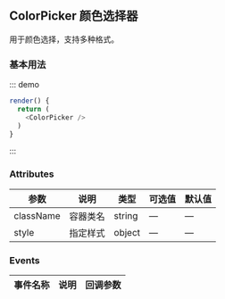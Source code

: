 ## ColorPicker 颜色选择器

用于颜色选择，支持多种格式。

### 基本用法

::: demo
```js
render() {
  return (
    <ColorPicker />
  )
}
```
:::

### Attributes
| 参数      | 说明          | 类型      | 可选值                           | 默认值  |
|---------- |-------------- |---------- |--------------------------------  |-------- |
| className | 容器类名 | string | — | — |
| style | 指定样式 | object | — | — |

### Events
| 事件名称 | 说明 | 回调参数 |
|---------- |-------- |---------- |
